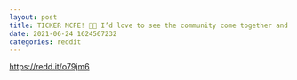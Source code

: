 ```yaml
--- 
layout: post 
title: TICKER MCFE! 🚀🚀 I’d love to see the community come together and take mcafee’s legacy to the moon! 
date: 2021-06-24 1624567232 
categories: reddit 
--- 
```

https://redd.it/o79jm6